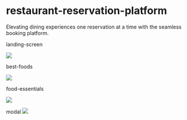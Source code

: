 # restaurant-reservation-platform
Elevating dining experiences one reservation at a time with the seamless booking platform.

landing-screen 

<img src="https://github.com/shan032002/restaurant-reservation-platform/assets/162344161/56fa26ac-2976-4ef3-ad3e-a2c654c604b3" />

best-foods

<img src="https://github.com/shan032002/restaurant-reservation-platform/assets/162344161/b2fdc766-d2b8-4b96-9e64-06993d560d2d" />

food-essentials

<img src="https://github.com/shan032002/restaurant-reservation-platform/assets/162344161/8c4a14eb-40a8-4737-8cb4-ff58b38a2f34"/>

modal
<img src="https://github.com/shan032002/restaurant-reservation-platform/assets/162344161/42e3cd0c-bba8-4ccc-9452-5e0011e87854"/>

